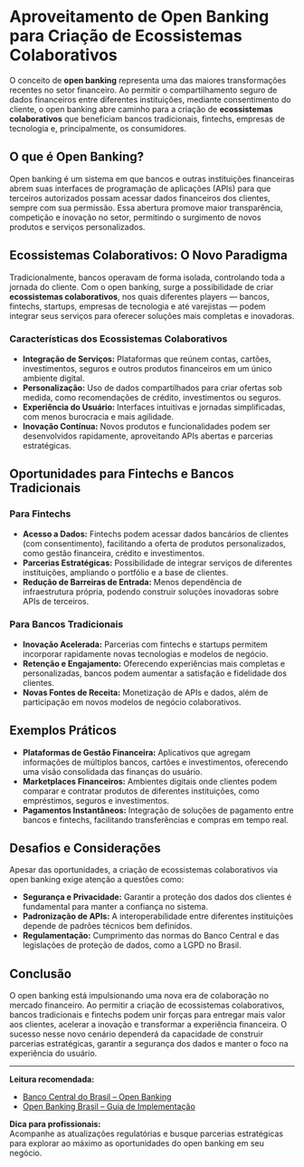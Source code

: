 # Aproveitamento de Open Banking para Criação de Ecossistemas Colaborativos

O conceito de **open banking** representa uma das maiores transformações recentes no setor financeiro. Ao permitir o compartilhamento seguro de dados financeiros entre diferentes instituições, mediante consentimento do cliente, o open banking abre caminho para a criação de **ecossistemas colaborativos** que beneficiam bancos tradicionais, fintechs, empresas de tecnologia e, principalmente, os consumidores.

## O que é Open Banking?

Open banking é um sistema em que bancos e outras instituições financeiras abrem suas interfaces de programação de aplicações (APIs) para que terceiros autorizados possam acessar dados financeiros dos clientes, sempre com sua permissão. Essa abertura promove maior transparência, competição e inovação no setor, permitindo o surgimento de novos produtos e serviços personalizados.

## Ecossistemas Colaborativos: O Novo Paradigma

Tradicionalmente, bancos operavam de forma isolada, controlando toda a jornada do cliente. Com o open banking, surge a possibilidade de criar **ecossistemas colaborativos**, nos quais diferentes players — bancos, fintechs, startups, empresas de tecnologia e até varejistas — podem integrar seus serviços para oferecer soluções mais completas e inovadoras.

### Características dos Ecossistemas Colaborativos

- **Integração de Serviços:** Plataformas que reúnem contas, cartões, investimentos, seguros e outros produtos financeiros em um único ambiente digital.
- **Personalização:** Uso de dados compartilhados para criar ofertas sob medida, como recomendações de crédito, investimentos ou seguros.
- **Experiência do Usuário:** Interfaces intuitivas e jornadas simplificadas, com menos burocracia e mais agilidade.
- **Inovação Contínua:** Novos produtos e funcionalidades podem ser desenvolvidos rapidamente, aproveitando APIs abertas e parcerias estratégicas.

## Oportunidades para Fintechs e Bancos Tradicionais

### Para Fintechs

- **Acesso a Dados:** Fintechs podem acessar dados bancários de clientes (com consentimento), facilitando a oferta de produtos personalizados, como gestão financeira, crédito e investimentos.
- **Parcerias Estratégicas:** Possibilidade de integrar serviços de diferentes instituições, ampliando o portfólio e a base de clientes.
- **Redução de Barreiras de Entrada:** Menos dependência de infraestrutura própria, podendo construir soluções inovadoras sobre APIs de terceiros.

### Para Bancos Tradicionais

- **Inovação Acelerada:** Parcerias com fintechs e startups permitem incorporar rapidamente novas tecnologias e modelos de negócio.
- **Retenção e Engajamento:** Oferecendo experiências mais completas e personalizadas, bancos podem aumentar a satisfação e fidelidade dos clientes.
- **Novas Fontes de Receita:** Monetização de APIs e dados, além de participação em novos modelos de negócio colaborativos.

## Exemplos Práticos

- **Plataformas de Gestão Financeira:** Aplicativos que agregam informações de múltiplos bancos, cartões e investimentos, oferecendo uma visão consolidada das finanças do usuário.
- **Marketplaces Financeiros:** Ambientes digitais onde clientes podem comparar e contratar produtos de diferentes instituições, como empréstimos, seguros e investimentos.
- **Pagamentos Instantâneos:** Integração de soluções de pagamento entre bancos e fintechs, facilitando transferências e compras em tempo real.

## Desafios e Considerações

Apesar das oportunidades, a criação de ecossistemas colaborativos via open banking exige atenção a questões como:

- **Segurança e Privacidade:** Garantir a proteção dos dados dos clientes é fundamental para manter a confiança no sistema.
- **Padronização de APIs:** A interoperabilidade entre diferentes instituições depende de padrões técnicos bem definidos.
- **Regulamentação:** Cumprimento das normas do Banco Central e das legislações de proteção de dados, como a LGPD no Brasil.

## Conclusão

O open banking está impulsionando uma nova era de colaboração no mercado financeiro. Ao permitir a criação de ecossistemas colaborativos, bancos tradicionais e fintechs podem unir forças para entregar mais valor aos clientes, acelerar a inovação e transformar a experiência financeira. O sucesso nesse novo cenário dependerá da capacidade de construir parcerias estratégicas, garantir a segurança dos dados e manter o foco na experiência do usuário.

---

**Leitura recomendada:**  
- [Banco Central do Brasil – Open Banking](https://www.bcb.gov.br/estabilidadefinanceira/openbanking)
- [Open Banking Brasil – Guia de Implementação](https://openbankingbrasil.org.br/)

**Dica para profissionais:**  
Acompanhe as atualizações regulatórias e busque parcerias estratégicas para explorar ao máximo as oportunidades do open banking em seu negócio.